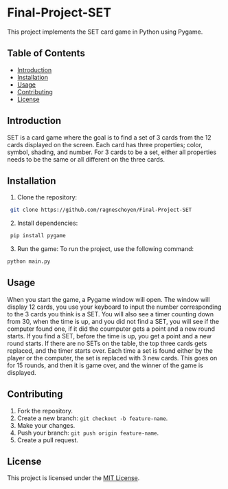 # Final-Project-SET
This project implements the SET card game in Python using Pygame. 

## Table of Contents
- [Introduction](#introduction)
- [Installation](#installation)
- [Usage](#usage)
- [Contributing](#contributing)
- [License](#license)

## Introduction
SET is a card game where the goal is to find a set of 3 cards from the 12 cards displayed on the screen. Each card has three properties; color, symbol, shading, and number. For 3 cards to be a set, either all properties needs to be the same or all different on the three cards. 

## Installation
1. Clone the repository:
```bash
 git clone https://github.com/ragneschoyen/Final-Project-SET
```

2. Install dependencies:
```bash
 pip install pygame
 ```

3. Run the game:
To run the project, use the following command:
```bash
python main.py
```

## Usage
When you start the game, a Pygame window will open. The window will display 12 cards, you use your keyboard to input the number corresponding to the 3 cards you think is a SET. You will also see a timer counting down from 30, when the time is up, and you did not find a SET, you will see if the computer found one, if it did the coumputer gets a point and a new round starts. If you find a SET, before the time is up, you get a point and a new round starts. If there are no SETs on the table, the top three cards gets replaced, and the timer starts over. Each time a set is found either by the player or the computer, the set is replaced with 3 new cards. This goes on for 15 rounds, and then it is game over, and the winner of the game is displayed. 

## Contributing
1. Fork the repository.
2. Create a new branch: `git checkout -b feature-name`.
3. Make your changes.
4. Push your branch: `git push origin feature-name`.
5. Create a pull request.

## License
This project is licensed under the [MIT License](LICENSE).

